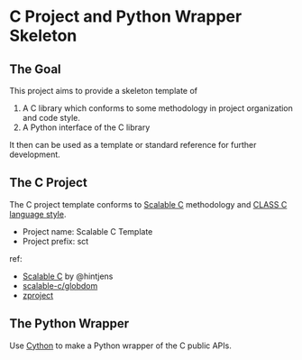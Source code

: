 # C Project and Python Wrapper Skeleton

## The Goal

This project aims to provide a skeleton template of

1. A C library which conforms to some methodology in project organization and code style.
2. A Python interface of the C library

It then can be used as a template or standard reference for further development.

## The C Project

The C project template conforms to [Scalable C](https://hintjens.gitbooks.io/scalable-c/) methodology and [CLASS C language style](http://rfc.zeromq.org/spec:21).

- Project name: Scalable C Template
- Project prefix: sct

ref:
- [Scalable C](https://hintjens.gitbooks.io/scalable-c/) by @hintjens
- [scalable-c/globdom](https://github.com/scalable-c/globdom)
- [zproject](https://github.com/zeromq/zproject)

## The Python Wrapper

Use [Cython](http://cython.org/) to make a Python wrapper of the C public APIs.

